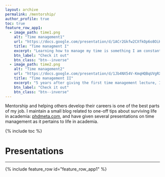 ```yaml
---
layout: archive
permalink: /mentorship/
author_profile: true
toc: true
feature_row_app1:
  - image_path: time1.png
    alt: "Time management1"
    url: "https://docs.google.com/presentation/d/1ACr2Gkfw2CXfkOp6o8OiH7j1wrOo46QG/edit?usp=sharing&ouid=110625230133699386906&rtpof=true&sd=true"
    title: "Time managment I"
    excerpt: "Learning how to manage my time is something I am constantly thinking about. This first presentation summarizes some tips for day-to-day time management."
    btn_label: "Check it out"
    btn_class: "btn--inverse"
  - image_path: time2.png
    alt: "Time management2"
    url: "https://docs.google.com/presentation/d/1Jb4NX54V-KmqHQBqUVgRXd2OygBflnXZ/edit?usp=sharing&ouid=110625230133699386906&rtpof=true&sd=true"
    title: "Time management II"
    excerpt: "5 years after giving the first time management lecture, I prepared a second lecture that took a slightly bigger view on things, and answered the question: what is the plan for your career."
    btn_label: "Check it out"
    btn_class: "btn--inverse"
---
```


Mentorship and helping others develop their careers is one of the best parts of my job. I maintain a small blog related to one-off tips about surviving life in academia: [phdmeta.com](https://www.phdmeta.com), and have given several presentations on time management as it pertains to life in academia.

{% include toc %}
<br>

# Presentations
___
{% include feature_row id="feature_row_app1" %}
